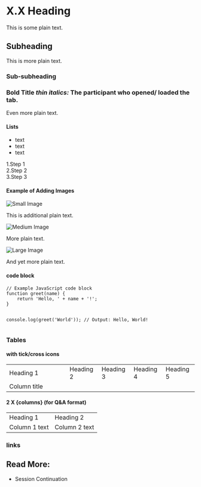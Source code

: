 # <span class="header-numbers">X.X</span> Heading

This is some plain text.

## Subheading

This is more plain text.

### Sub-subheading
### <span class="red bold">Bold Title <i class="normal-font">thin italics:</i></span> The participant who opened/ loaded the tab. 
Even more plain text.

#### Lists
<!-- Red bullet points -->
<ul>
<li class="red bold"><a class="dark-gray normal-font">text</a></li>
<li class="red bold"><a class="dark-gray normal-font">text</a></li>
<li class="red bold"><a class="dark-gray normal-font">text</a></li>
</ul>

<!-- Red, bold numbers number sequence list -->
<span class="red bold">1.</span>Step 1<br>
<span class="red bold">2.</span>Step 2<br>
<span class="red bold">3.</span>Step 3<br>



#### Example of Adding Images

<div class=image-container>
<img class="small-image" src="https://demo.surfly.com/img/gif/you-them.gif" alt="Small Image">
</div>

This is additional plain text.

<div class=image-container>
<img class="medium-image" src="https://demo.surfly.com/img/gif/you-them.gif" alt="Medium Image">
</div>

More plain text.

<div class=image-container>
<img class="large-image" src="https://demo.surfly.com/img/gif/you-them.gif" alt="Large Image">
</div>

And yet more plain text.

#### code block

<div class="code-block">
    <pre><code class="language-javascript">// Example JavaScript code block
function greet(name) {
    return 'Hello, ' + name + '!';
}

console.log(greet('World')); // Output: Hello, World!
    </code></pre>
</div>

### Tables

#### with tick/cross icons

<table>
    <!-- Column sizing -->
        <colgroup>
           <col style="width: 32%;"> 
           <col style="width: 17%;"> 
           <col style="width: 17%;"> 
           <col style="width: 17%;"> 
           <col style="width: 17%;"> 
       </colgroup>
            <!-- Columns -->
            <tr>
                <!-- Row -->
                <td class="dark-blue-background lightest-gray bold table-header">Heading 1</td>
                <td class="dark-blue-background lightest-gray bold table-header">Heading 2</td>
                <td class="dark-blue-background lightest-gray bold table-header">Heading 3</td>
                <td class="dark-blue-background lightest-gray bold table-header">Heading 4</td>
                <td class="dark-blue-background lightest-gray bold table-header">Heading 5</td>
            </tr>
            <tr>
                <td class="light-blue-background lightest-gray table-column-header">Column title</td>
                <td class="lightest-red-background red table-icon cross-icon"></td>
                <td class="lightest-red-background red table-icon cross-icon"></td>
                <td class="lightest-green-background green table-icon tick-icon"></td>
                <td class="lightest-red-background red table-icon cross-icon"></td>
            </tr>
            </table>

#### 2 X {columns} (for Q&A format)

<table>
            <!-- Columns -->
            <tr>
                <!-- Row -->
                <td class="dark-blue-background lightest-gray bold table-header">Heading 1</td>
                <td class="dark-blue-background lightest-gray bold table-header">Heading 2</td>
            </tr>
            <tr>
                <td class="light-blue-background lightest-gray table-column-header">Column 1 text</td>
                <td class="lightest-green-background dark-gray">Column 2 text</td>
            </tr>
</table>

### links

## Read More:<br>
<ul>
<li class="red bold" href="https://docs.surfly.com/tutorials/session-continuation/"><a class="dark-gray normal-weight">Session Continuation<br></a></li><br>
</ul>